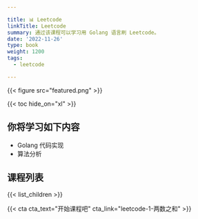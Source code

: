 ```yaml
---

title: 📊 Leetcode 
linkTitle: Leetcode
summary: 通过该课程可以学习用 Golang 语言刷 Leetcode。
date: '2022-11-26'
type: book
weight: 1200
tags:
  - leetcode

---
```


{{< figure src="featured.png" >}}

{{< toc hide_on="xl" >}}

## 你将学习如下内容

- Golang 代码实现
- 算法分析

## 课程列表

{{< list_children >}}

{{< cta cta_text="开始课程吧" cta_link="leetcode-1-两数之和" >}}
